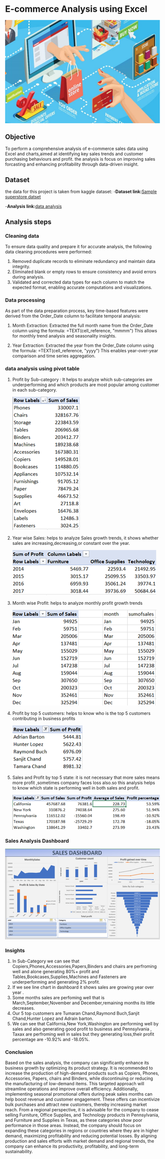 # E-commerce Analysis using Excel
![Ecommerce sales logo](https://github.com/jyoti7770/sales_data_analysis/blob/main/worldwide-ecommerce-sales.jpg)

## Objective
To perform a comprehensive analysis of e-commerce sales data using Excel and charts,aimed at
identifying key sales trends and customer purchasing behaviours and profit.
the analysis is focus on improving sales forcasting and enhancing profitability through data-driven insight.

## Dataset
the data for this project is taken from kaggle dataset:
-**Dataset link:**[Sample superstore datset](https://github.com/jyoti7770/sales_data_analysis/blob/main/salesdata.csv)

-**Analysis link:**[data analysis](https://github.com/jyoti7770/sales_data_analysis/blob/main/sales%20data%20analysis%20(1).xlsx)

## Analysis steps
### Cleaning data 
To ensure data quality and prepare it for accurate analysis, the following data cleaning procedures were performed:
 1. Removed duplicate records to eliminate redundancy and maintain data integrity.
 2. Eliminated blank or empty rows to ensure consistency and avoid errors during analysis.
 3. Validated and corrected data types for each column to match the expected format, enabling accurate computations and visualizations.

### Data processing
As part of the data preparation process, key time-based features were derived from the Order_Date column to facilitate temporal analysis:

1. Month Extraction:
 Extracted the full month name from the Order_Date column using the formula:
 =TEXT(cell_reference, "mmmm")
 This allows for monthly trend analysis and seasonality insights.

2. Year Extraction:
 Extracted the year from the Order_Date column using the formula:
 =TEXT(cell_reference, "yyyy")
 This enables year-over-year comparison and time series aggregation.

### data analysis using pivot table 
1. Profit by Sub-category :
   It helps to analyze which sub-categories are underperforming and which products are most popular among customer
   in each sub-category.

   ![image](https://github.com/jyoti7770/sales_data_analysis/blob/main/analysis%20sales%20by%20sub-category.png)
   
2. Year wise Sales:
   helps to analyze Sales growth trends, it shows whether sales are increasing,decreasing,or constant over the year.

   ![image](https://github.com/jyoti7770/sales_data_analysis/blob/main/year%20wise%20sales.png)
3. Month wise Profit:
   helps to analyze monthly profit growth trends

    ![image](https://github.com/jyoti7770/sales_data_analysis/blob/main/monthly%20sales.png)
4. Profit by top 5 customers:
   helps to know who is the top 5 customers contributing in business profits

   ![image](https://github.com/jyoti7770/sales_data_analysis/blob/main/profit%20by%20top%205%20customer.png)
5. Sales and Profit by top 5 state:
    it is not necessary that more sales means more profit ,sometimes company faces loss also.so this analysis helps to know which state is performing
   well in both sales and profit.

   ![image](https://github.com/jyoti7770/sales_data_analysis/blob/main/profit_by_state.png)
### Sales Analysis Dashboard 
![image](https://github.com/jyoti7770/sales_data_analysis/blob/main/sales%20analysis%20dashboard.png)
### Insights
1. In Sub-Category we can see that Copiers,Phones,Accessories,Papers,Binders and chairs are perfroming well and alone generating 80%+ profit 
   and Tables,Bookcases,Supplies,Machines and Fasteners are underperforming and generating 2% profit.
2. If we see line chart in dashboard it shows sales are growing year over year .
3. Some months sales are perfoming well that is March,September,November and December,remaining months its little decreases.
4. Our 5 top customers are Tumaran Chand,Raymond Buch,Sanjit Chand,Hunter Lopez and Adrain barton.
5. We can see that California,New York,Washington are performing well by sales and also generating good profit to business
   and Pennsylvania , Taxax are perfroming well in sales but they generating loss,their profit percentage are -10.92% and -18.05%.
 ### Conclusion 
 Based on the sales analysis, the company can significantly enhance its business growth by optimizing its product strategy. It is recommended to increase the production of high-demand products such as Copiers, Phones, Accessories, Papers, chairs and Binders, while discontinuing or reducing the manufacturing of low-demand items. This targeted approach will streamline operations and improve overall efficiency.
Additionally, implementing seasonal promotional offers during peak sales months can help boost revenue and customer engagement. These offers can incentivize bulk purchases and attract new customers, thereby increasing market reach.
From a regional perspective, it is advisable for the company to cease selling Furniture, Office Supplies, and Technology products in Pennsylvania, and Furniture and Supplies in Texas, as these categories show poor performance in those areas. Instead, the company should focus on expanding these categories in regions or countries where they are in higher demand, maximizing profitability and reducing potential losses.
By aligning production and sales efforts with market demand and regional trends, the company can enhance its productivity, profitability, and long-term sustainability.
